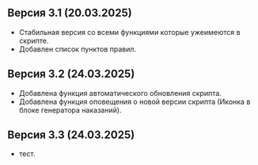 ## Версия 3.1 (20.03.2025)
- Стабильная версия со всеми функциями которые ужеимеются в скрипте.
- Добавлен список пунктов правил.

## Версия 3.2 (24.03.2025)
- Добавлена функция автоматического обновления скрипта.
- Добавлена функция оповещения о новой версии скрипта (Иконка в блоке генератора наказаний).

## Версия 3.3 (24.03.2025)
- тест.
